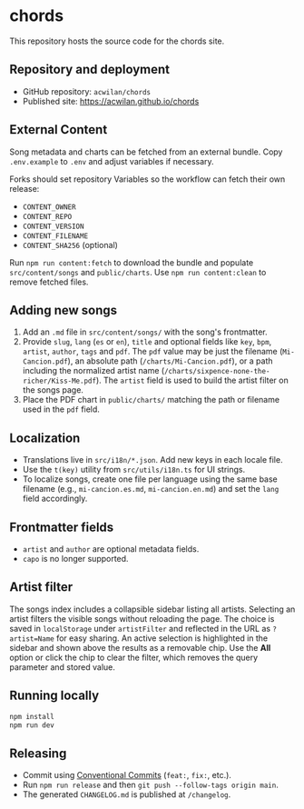 # chords

This repository hosts the source code for the chords site.

## Repository and deployment

- GitHub repository: `acwilan/chords`
- Published site: https://acwilan.github.io/chords

## External Content

Song metadata and charts can be fetched from an external bundle. Copy `.env.example` to `.env` and adjust variables if necessary.

Forks should set repository Variables so the workflow can fetch their own release:

- `CONTENT_OWNER`
- `CONTENT_REPO`
- `CONTENT_VERSION`
- `CONTENT_FILENAME`
- `CONTENT_SHA256` (optional)

Run `npm run content:fetch` to download the bundle and populate `src/content/songs` and `public/charts`.
Use `npm run content:clean` to remove fetched files.


## Adding new songs

1. Add an `.md` file in `src/content/songs/` with the song's frontmatter.
2. Provide `slug`, `lang` (`es` or `en`), `title` and optional fields like `key`, `bpm`, `artist`, `author`, `tags` and `pdf`.
   The `pdf` value may be just the filename (`Mi-Cancion.pdf`), an absolute path (`/charts/Mi-Cancion.pdf`),
   or a path including the normalized artist name (`/charts/sixpence-none-the-richer/Kiss-Me.pdf`).
   The `artist` field is used to build the artist filter on the songs page.
3. Place the PDF chart in `public/charts/` matching the path or filename used in the `pdf` field.

## Localization

- Translations live in `src/i18n/*.json`. Add new keys in each locale file.
- Use the `t(key)` utility from `src/utils/i18n.ts` for UI strings.
- To localize songs, create one file per language using the same base filename (e.g., `mi-cancion.es.md`, `mi-cancion.en.md`) and set the `lang` field accordingly.

## Frontmatter fields

- `artist` and `author` are optional metadata fields.
- `capo` is no longer supported.

## Artist filter

The songs index includes a collapsible sidebar listing all artists. Selecting an artist filters
the visible songs without reloading the page. The choice is saved in `localStorage` under
`artistFilter` and reflected in the URL as `?artist=Name` for easy sharing. An active selection is
highlighted in the sidebar and shown above the results as a removable chip. Use the **All** option or
click the chip to clear the filter, which removes the query parameter and stored value.

## Running locally

```bash
npm install
npm run dev
```

## Releasing

- Commit using [Conventional Commits](https://www.conventionalcommits.org/) (`feat:`, `fix:`, etc.).
- Run `npm run release` and then `git push --follow-tags origin main`.
- The generated `CHANGELOG.md` is published at `/changelog`.
